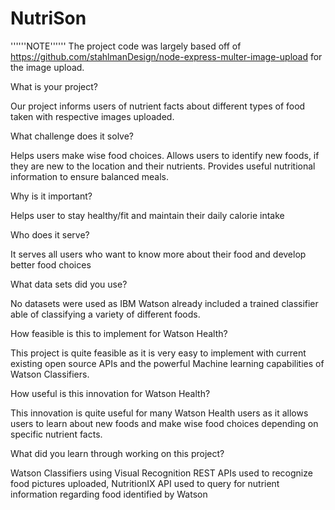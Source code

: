 # NutriSon

''''''NOTE''''''
The project code was largely based off of https://github.com/stahlmanDesign/node-express-multer-image-upload for the image upload. 

What is your project? 

Our project informs users of nutrient facts about different types of food taken with respective images uploaded.

What challenge does it solve? 

Helps users make wise food choices. 
Allows users to identify new foods, if they are new to the location and their nutrients.
Provides useful nutritional information to ensure balanced meals. 

Why is it important?

Helps user to stay healthy/fit and maintain their daily calorie intake

Who does it serve?

It serves all users who want to know more about their food and develop better food choices 

What data sets did you use?

No datasets were used as IBM Watson already included a trained classifier able of classifying a variety of different foods.

How feasible is this to implement for Watson Health? 

This project is quite feasible as it is very easy to implement with current existing open source APIs and the powerful Machine learning capabilities of Watson Classifiers.

How useful is this innovation for Watson Health? 

This innovation is quite useful for many Watson Health users as it allows users to learn about new foods and make wise food choices depending on specific nutrient facts.


What did you learn through working on this project?

Watson Classifiers using Visual Recognition REST APIs used to recognize food pictures uploaded, NutritionIX API used to query for nutrient information regarding food identified by Watson



